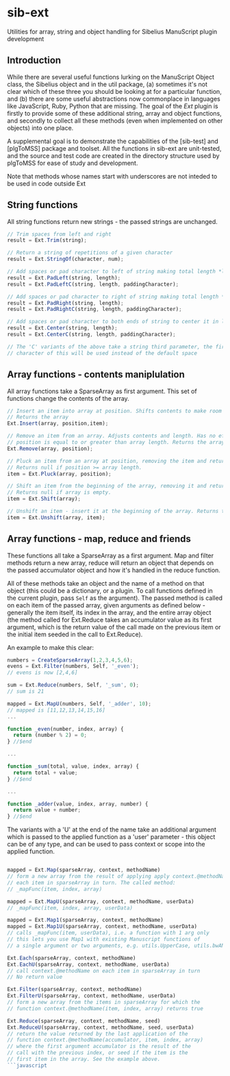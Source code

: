 # sib-ext
Utilities for array, string and object handling for Sibelius ManuScript plugin development

## Introduction
While there are several useful functions lurking on the ManuScript Object class, the Sibelius object
and in the util package, (a) sometimes it's not clear which of these three you should be looking at
for a particular function, and (b) there are some useful abstractions now commonplace in languages
like JavaScript, Ruby, Python that are missing. The goal of the *Ext* plugin is firstly to provide
some of these additional string, array and object functions, and secondly to collect all these
methods (even when implemented on other objects) into one place.

A supplemental goal is to demonstrate the capabilities of the [sib-test] and [plgToMSS] package and
toolset. All the functions in sib-ext are unit-tested, and the source and test code are created in
the directory structure used by plgToMSS for ease of study and development.

Note that methods whose names start with underscores are not inteded to be used in code outside Ext

## String functions
All string functions return new strings - the passed strings are unchanged.

```javascript
// Trim spaces from left and right
result = Ext.Trim(string);

// Return a string of repetitions of a given character
result = Ext.StringOf(character, num);

// Add spaces or pad character to left of string making total length *length*
result = Ext.PadLeft(string, length);
result = Ext.PadLeftC(string, length, paddingCharacter);

// Add spaces or pad character to right of string making total length *length*
result = Ext.PadRight(string, length);
result = Ext.PadRightC(string, length, paddingCharacter);

// Add spaces or pad character to both ends of string to center it in length *length*
result = Ext.Center(string, length);
result = Ext.CenterC(string, length, paddingCharacter);

// The 'C' variants of the above take a string third parameter, the first
// character of this will be used instead of the default space
```

## Array functions - contents maniplulation

All array functions take a SparseArray as first argument. This set of functions
change the contents of the array.

```javascript
// Insert an item into array at position. Shifts contents to make room if necessary
// Returns the array
Ext.Insert(array, position,item);

// Remove an item from an array. Adjusts contents and length. Has no effect if
// position is equal to or greater than array length. Returns the array
Ext.Remove(array, position);

// Pluck an item from an array at position, removing the item and returning it.
// Returns null if position >= array length.
item = Ext.Pluck(array, position);

// Shift an item from the beginning of the array, removing it and returning it.
// Returns null if array is empty.
item = Ext.Shift(array);

// Unshift an item - insert it at the beginning of the array. Returns the item.
item = Ext.Unshift(array, item);
```

## Array functions - map, reduce and friends

These functions all take a SparseArray as a first argument. Map and filter methods
return a new array, reduce will return an object that depends on the passed accumulator
object and how it's handled in the reduce function.

All of these methods take an object and the name of a method on that object (this
could be a dictionary, or a plugin. To call functions defined in the current plugin, pass
```Self``` as the argument). The passed method is called on each item of the passed array,
given arguments as defined below - generally the item itself, its index in the array, and the
entire array object (the method called for Ext.Reduce takes an accumulator value as its first argument,
which is the return value of the call made on the previous item or the initial item seeded in the
call to Ext.Reduce).

An example to make this clear:

```javascript
numbers = CreateSparseArray(1,2,3,4,5,6);
evens = Ext.Filter(numbers, Self, '_even');
// evens is now [2,4,6]

sum = Ext.Reduce(numbers, Self, '_sum', 0);
// sum is 21

mapped = Ext.MapU(numbers, Self, '_adder', 10);
// mapped is [11,12,13,14,15,16]
...

function _even(number, index, array) {
  return (number % 2) = 0;
} //$end

...

function _sum(total, value, index, array) {
  return total + value;
} //$end

...

function _adder(value, index, array, number) {
  return value + number;
} //$end

```

The variants with a 'U' at the end of the name take an additional argument which is passed
to the applied function as a 'user' parameter - this object can be of any type, and can be
used to pass context or scope into the applied function.

```javascript

mapped = Ext.Map(sparseArray, context, methodName)
// form a new array from the result of applying apply context.@methodName to
// each item in sparseArray in turn. The called method:
// _mapFunc(item, index, array)

mapped = Ext.MapU(sparseArray, context, methodName, userData)
// _mapFunc(item, index, array, userData)

mapped = Ext.Map1(sparseArray, context, methodName)
mapped = Ext.Map1U(sparseArray, context, methodName, userData)
// calls _mapFunc(item, userData), i.e. a function with 1 arg only
// this lets you use Map1 with existing Manuscript functions of
// a single argument or two arguments, e.g. utils.UpperCase, utils.bwAND

Ext.Each(sparseArray, context, methodName)
Ext.EachU(sparseArray, context, methodName, userData)
// call context.@methodName on each item in sparseArray in turn
// No return value

Ext.Filter(sparseArray, context, methodName)
Ext.FilterU(sparseArray, context, methodName, userData)
// form a new array from the items in sparseArray for which the
// function context.@methodName(item, index, array) returns true

Ext.Reduce(sparseArray, context, methodName, seed)
Ext.ReduceU(sparseArray, context, methodName, seed, userData)
// return the value returned by the last application of the
// function context.@methodName(accumulator, item, index, array)
// where the first argument accumulator is the result of the
// call with the previous index, or seed if the item is the
// first item in the array. See the example above.
```javascript







